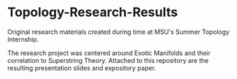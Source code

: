 # Topology-Research-Results
Original research materials created during time at MSU's Summer Topology Internship.

The research project was centered around Exotic Manifolds and their correlation to Superstring Theory.
Attached to this repository are the resulting presentation slides and expository paper.
